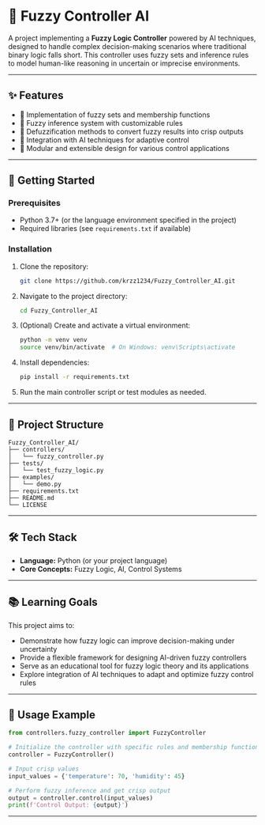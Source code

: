 
# 🤖 Fuzzy Controller AI

A project implementing a **Fuzzy Logic Controller** powered by AI techniques, designed to handle complex decision-making scenarios where traditional binary logic falls short. This controller uses fuzzy sets and inference rules to model human-like reasoning in uncertain or imprecise environments.

---

## ✨ Features

- 🔹 Implementation of fuzzy sets and membership functions  
- 🔹 Fuzzy inference system with customizable rules  
- 🔹 Defuzzification methods to convert fuzzy results into crisp outputs  
- 🔹 Integration with AI techniques for adaptive control  
- 🔹 Modular and extensible design for various control applications

---

## 🚀 Getting Started

### Prerequisites

- Python 3.7+ (or the language environment specified in the project)  
- Required libraries (see `requirements.txt` if available)  

### Installation

1. Clone the repository:
   ```bash
   git clone https://github.com/krzz1234/Fuzzy_Controller_AI.git


2. Navigate to the project directory:

   ```bash
   cd Fuzzy_Controller_AI
   ```
3. (Optional) Create and activate a virtual environment:

   ```bash
   python -m venv venv
   source venv/bin/activate  # On Windows: venv\Scripts\activate
   ```
4. Install dependencies:

   ```bash
   pip install -r requirements.txt
   ```
5. Run the main controller script or test modules as needed.

---

## 📁 Project Structure

```
Fuzzy_Controller_AI/
├── controllers/
│   └── fuzzy_controller.py
├── tests/
│   └── test_fuzzy_logic.py
├── examples/
│   └── demo.py
├── requirements.txt
├── README.md
└── LICENSE
```

---

## 🛠️ Tech Stack

* **Language:** Python (or your project language)
* **Core Concepts:** Fuzzy Logic, AI, Control Systems

---

## 📚 Learning Goals

This project aims to:

* Demonstrate how fuzzy logic can improve decision-making under uncertainty
* Provide a flexible framework for designing AI-driven fuzzy controllers
* Serve as an educational tool for fuzzy logic theory and its applications
* Explore integration of AI techniques to adapt and optimize fuzzy control rules

---

## 📄 Usage Example

```python
from controllers.fuzzy_controller import FuzzyController

# Initialize the controller with specific rules and membership functions
controller = FuzzyController()

# Input crisp values
input_values = {'temperature': 70, 'humidity': 45}

# Perform fuzzy inference and get crisp output
output = controller.control(input_values)
print(f'Control Output: {output}')
```

---


